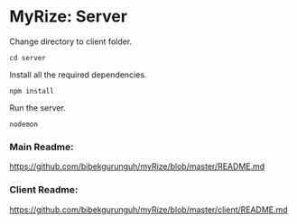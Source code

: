 # **MyRize**: Server

Change directory to client folder.

```cd server```



Install all the required dependencies.

```npm install```



Run the server.

```nodemon```



### Main Readme:

https://github.com/bibekgurunguh/myRize/blob/master/README.md



### Client Readme:

https://github.com/bibekgurunguh/myRize/blob/master/client/README.md